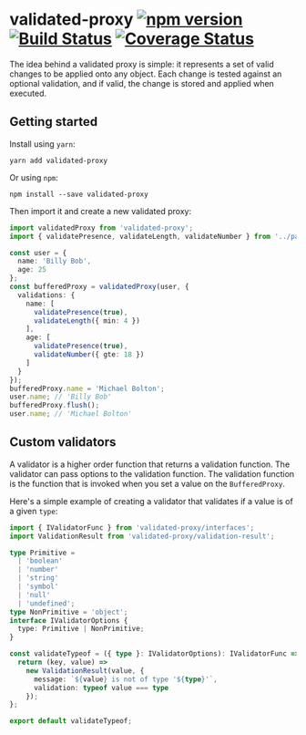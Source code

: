# validated-proxy [![npm version](https://badge.fury.io/js/validated-proxy.svg)](https://badge.fury.io/js/validated-proxy) [![Build Status](https://travis-ci.org/poteto/validated-proxy.svg?branch=master)](https://travis-ci.org/poteto/validated-proxy) [![Coverage Status](https://coveralls.io/repos/github/poteto/validated-proxy/badge.svg?branch=master)](https://coveralls.io/github/poteto/validated-proxy?branch=master)

The idea behind a validated proxy is simple: it represents a set of valid changes to be applied onto any object. Each change is tested against an optional validation, and if valid, the change is stored and applied when executed.

## Getting started

Install using `yarn`:

```
yarn add validated-proxy
```

Or using `npm`:

```
npm install --save validated-proxy
```

Then import it and create a new validated proxy:

```ts
import validatedProxy from 'validated-proxy';
import { validatePresence, validateLength, validateNumber } from '../path/to/validators';

const user = {
  name: 'Billy Bob',
  age: 25
};
const bufferedProxy = validatedProxy(user, {
  validations: {
    name: [
      validatePresence(true),
      validateLength({ min: 4 })
    ],
    age: [
      validatePresence(true),
      validateNumber({ gte: 18 })
    ]
  }
});
bufferedProxy.name = 'Michael Bolton';
user.name; // 'Billy Bob'
bufferedProxy.flush();
user.name; // 'Michael Bolton'
```

## Custom validators

A validator is a higher order function that returns a validation function. The validator can pass options to the validation function. The validation function is the function that is invoked when you set a value on the `BufferedProxy`.

Here's a simple example of creating a validator that validates if a value is of a given `type`:

```ts
import { IValidatorFunc } from 'validated-proxy/interfaces';
import ValidationResult from 'validated-proxy/validation-result';

type Primitive =
  | 'boolean'
  | 'number'
  | 'string'
  | 'symbol'
  | 'null'
  | 'undefined';
type NonPrimitive = 'object';
interface IValidatorOptions {
  type: Primitive | NonPrimitive;
}

const validateTypeof = ({ type }: IValidatorOptions): IValidatorFunc => {
  return (key, value) =>
    new ValidationResult(value, {
      message: `${value} is not of type '${type}'`,
      validation: typeof value === type
    });
};

export default validateTypeof;
```